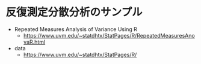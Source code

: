 # 反復測定分散分析のサンプル
- Repeated Measures Analysis of Variance Using R
    - https://www.uvm.edu/~statdhtx/StatPages/R/RepeatedMeasuresAnovaR.html
- data
  - https://www.uvm.edu/~statdhtx/StatPages/R/
